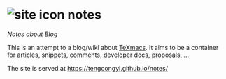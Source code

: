 # ![site icon](./resources/blog-icon.png) notes
*Notes about Blog*

This is an attempt to a blog/wiki about [TeXmacs](http://www.texmacs.org). It aims to be a container for articles, snippets, comments, developer docs, proposals, ... 

The site is served at https://tengcongyi.github.io/notes/

